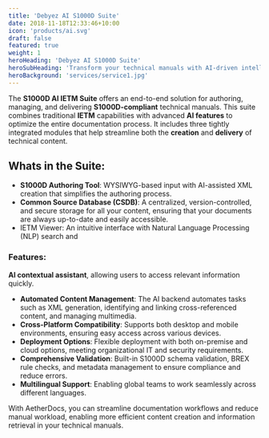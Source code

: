 ```yaml
---
title: 'Debyez AI S1000D Suite'
date: 2018-11-18T12:33:46+10:00
icon: 'products/ai.svg'
draft: false
featured: true
weight: 1
heroHeading: 'Debyez AI S1000D Suite'
heroSubHeading: 'Transform your technical manuals with AI-driven intelligence—available offline and on-demand'
heroBackground: 'services/service1.jpg'
---
```


The **S1000D AI IETM Suite** offers an end-to-end solution for authoring, managing, and delivering **S1000D-compliant** technical manuals. This suite combines traditional **IETM** capabilities with advanced **AI features** to optimize the entire documentation process. It includes three tightly integrated modules that help streamline both the **creation** and **delivery** of technical content.

## **Whats in the Suite:**

* **S1000D Authoring Tool**: WYSIWYG-based input with AI-assisted XML creation that simplifies the authoring process.
* **Common Source Database (CSDB)**: A centralized, version-controlled, and secure storage for all your content, ensuring that your documents are always up-to-date and easily accessible.
* IETM Viewer: An intuitive interface with Natural Language Processing (NLP) search and 

### **Features:**
**AI contextual assistant**, allowing users to access relevant information quickly.
* **Automated Content Management**: The AI backend automates tasks such as XML generation, identifying and linking cross-referenced content, and managing multimedia.
* **Cross-Platform Compatibility**: Supports both desktop and mobile environments, ensuring easy access across various devices.
* **Deployment Options**: Flexible deployment with both on-premise and cloud options, meeting organizational IT and security requirements.
* **Comprehensive Validation**: Built-in S1000D schema validation, BREX rule checks, and metadata management to ensure compliance and reduce errors.
* **Multilingual Support**: Enabling global teams to work seamlessly across different languages.

With AetherDocs, you can streamline documentation workflows and reduce manual workload, enabling more efficient content creation and information retrieval in your technical manuals.


